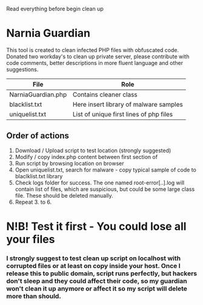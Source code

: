 Read everything before begin clean up
# Narnia Guardian
This tool is created to clean infected PHP files with obfuscated code. Donated two workday's to clean up private server, please contribute with code comments, better descriptions in more fluent language and other suggestions.

|File					| Role
|-----------------------|---------------------------
|NarniaGuardian.php		| Contains cleaner class
|blacklist.txt			| Here insert library of malware samples
|uniquelist.txt			| List of unique first lines of php files


## Order of actions
1. Download / Upload script to test location (strongly suggested)
2. Modify / copy index.php content between first section of <?php ... ?>
3. Run script by browsing location on browser
4. Open uniquelist.txt, search for malware - copy typical sample of code to blaclklist.txt library
5. Check logs folder for success. The one named root-error[..].log will contain list of files, which are suspicious, but could be some large class file. These should be deleted manually.
1. Repeat 3. to 6. 

# N!B! Test it first - You could lose all your files
### I strongly suggest to test clean up script on localhost with corrupted files or at least on copy inside your host. Once I release this to public domain, script runs perfectly, but hackers don't sleep and they could affect their code, so my guardian won't clean it up anymore or affect it so my script will delete more than should.
